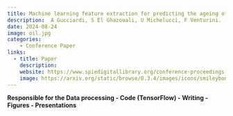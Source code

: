 ```yaml
---
title: Machine learning feature extraction for predicting the ageing of olive oil
description:  A Gucciardi, S El Ghazouali, U Michelucci, F Venturini.  Data Science for Photonics and Biophotonics. 
date: 2024-08-24 
image: oil.jpg
categories:
    - Conference Paper
links:
  - title: Paper 
    description: 
    website: https://www.spiedigitallibrary.org/conference-proceedings-of-spie/13011/3017680/Machine-learning-feature-extraction-for-predicting-the-ageing-of-olive/10.1117/12.3017680.short
    image: https://arxiv.org/static/browse/0.3.4/images/icons/smileybones-pixel.png
---
```

**Responsible for the Data processing - Code (TensorFlow) - Writing - Figures - Presentations**

<!-- Machine learning feature extraction for predicting the ageing of olive oil. 
Data Science for Photonics and Biophotonics, 2024.
    A Gucciardi, S El Ghazouali, U Michelucci, F Venturini.

Understanding the learning mechanism of convolutional neural networks applied to fluorescence spectra. AI and Optical Data Sciences IV, 2023.
    F Venturini, U Michelucci, M Sperti, A Gucciardi, MA Deriu.

One-dimensional convolutional neural networks design for fluorescence spectroscopy with prior knowledge: explainability techniques applied to olive oil fluorescence spectra. 
Optical Sensing and Detection VII, 2022.
    F Venturini, U Michelucci, M Sperti, A Gucciardi, MA Deriu.

Chemical analysis of olive oils from fluorescence spectra thanks to one-dimensional convolutional neural networks. Optical Sensing and Detection VII, 2022.
    M Sperti, A Gucciardi, U Michelucci, F Venturini, MA Deriu.

Compact optical fluorescence sensor for food quality control using artificial neural networks: application to olive oil. Optical Sensing and Detection VII, 2022.
    A. Gucciardi, U Michelucci, F Venturini, M Sperti, MA Deriu. -->